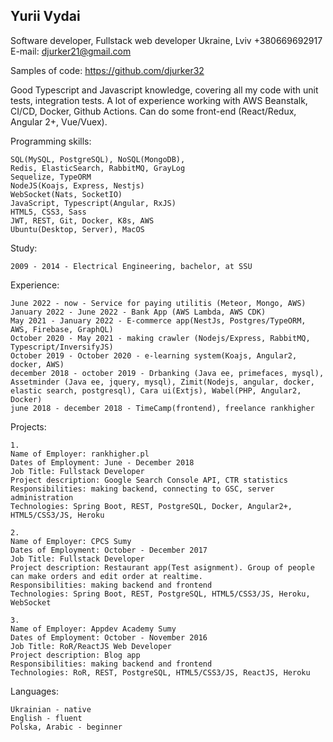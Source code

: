 ## Yurii Vydai
Software developer, Fullstack web developer
Ukraine, Lviv
+380669692917
E-mail: djurker21@gmail.com

Samples of code: https://github.com/djurker32

Good Typescript and Javascript knowledge, covering all my code with unit tests, integration tests. 
A lot of experience working with AWS Beanstalk, CI/CD, Docker, Github Actions. Can do some front-end (React/Redux, Angular 2+, Vue/Vuex).

Programming skills:

    SQL(MySQL, PostgreSQL), NoSQL(MongoDB), 
    Redis, ElasticSearch, RabbitMQ, GrayLog
    Sequelize, TypeORM
    NodeJS(Koajs, Express, Nestjs)
    WebSocket(Nats, SocketIO)
    JavaScript, Typescript(Angular, RxJS)
    HTML5, CSS3, Sass
    JWT, REST, Git, Docker, K8s, AWS
    Ubuntu(Desktop, Server), MacOS


Study:

    2009 - 2014 - Electrical Engineering, bachelor, at SSU

Experience:

    June 2022 - now - Service for paying utilitis (Meteor, Mongo, AWS)
    January 2022 - June 2022 - Bank App (AWS Lambda, AWS CDK)
    May 2021 - January 2022 - E-commerce app(NestJs, Postgres/TypeORM, AWS, Firebase, GraphQL)
    October 2020 - May 2021 - making crawler (Nodejs/Express, RabbitMQ, Typescript/InversifyJS)
    October 2019 - October 2020 - e-learning system(Koajs, Angular2, docker, AWS)
    december 2018 - october 2019 - Drbanking (Java ee, primefaces, mysql), Assetminder (Java ee, jquery, mysql), Zimit(Nodejs, angular, docker, elastic search, postgresql), Cara ui(Extjs), Wabel(PHP, Angular2, Docker)
    june 2018 - december 2018 - TimeCamp(frontend), freelance rankhigher

Projects:

    1.
    Name of Employer: rankhigher.pl
    Dates of Employment: June - December 2018
    Job Title: Fullstack Developer
    Project description: Google Search Console API, CTR statistics
    Responsibilities: making backend, connecting to GSC, server administration
    Technologies: Spring Boot, REST, PostgreSQL, Docker, Angular2+, HTML5/CSS3/JS, Heroku

    2.
    Name of Employer: CPCS Sumy
    Dates of Employment: October - December 2017
    Job Title: Fullstack Developer
    Project description: Restaurant app(Test asignment). Group of people can make orders and edit order at realtime.
    Responsibilities: making backend and frontend
    Technologies: Spring Boot, REST, PostgreSQL, HTML5/CSS3/JS, Heroku, WebSocket

    3.
    Name of Employer: Appdev Academy Sumy
    Dates of Employment: October - November 2016
    Job Title: RoR/ReactJS Web Developer
    Project description: Blog app
    Responsibilities: making backend and frontend
    Technologies: RoR, REST, PostgreSQL, HTML5/CSS3/JS, ReactJS, Heroku

Languages:

    Ukrainian - native
    English - fluent
    Polska, Arabic - beginner
